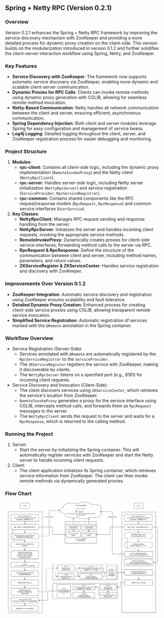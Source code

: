 ## Spring + Netty RPC (Version 0.2.1)

### **Overview**

Version 0.2.1 enhances the Spring + Netty RPC framework by improving the service discovery mechanism with ZooKeeper and providing a more detailed process for dynamic proxy creation on the client-side. This version builds on the modularization introduced in version 0.1.2 and further solidifies the client-server interaction workflow using Spring, Netty, and ZooKeeper.

### **Key Features**

- **Service Discovery with ZooKeeper**: The framework now supports automatic service discovery via ZooKeeper, enabling more dynamic and scalable client-server communication.
- **Dynamic Proxies for RPC Calls**: Clients can invoke remote methods using dynamic proxy generation with CGLIB, allowing for seamless remote method invocation.
- **Netty-Based Communication**: Netty handles all network communication between the client and server, ensuring efficient, asynchronous communication.
- **Spring Dependency Injection**: Both client and server modules leverage Spring for easy configuration and management of service beans.
- **Log4j Logging**: Detailed logging throughout the client, server, and ZooKeeper registration process for easier debugging and monitoring.

### **Project Structure**

1. **Modules**:
   - **rpc-client**: Contains all client-side logic, including the dynamic proxy implementation (`RemoteInvokeProxy`) and the Netty client (`NettyRpcClient`).
   - **rpc-server**: Handles server-side logic, including Netty server initialization (`NettyRpcServer`) and service registration (`ServiceProvider`, `RpcServiceRegistrar`).
   - **rpc-common**: Contains shared components like the RPC request/response models (`RpcRequest`, `RpcResponse`) and common service interfaces (`UserService`).
2. **Key Classes**:
   - **NettyRpcClient**: Manages RPC request sending and response handling from the server.
   - **NettyRpcServer**: Initializes the server and handles incoming client requests, invoking the appropriate service methods.
   - **RemoteInvokeProxy**: Dynamically creates proxies for client-side service interfaces, forwarding method calls to the server via RPC.
   - **RpcRequest & RpcResponse**: Define the structure of the communication between client and server, including method names, parameters, and return values.
   - **ZKServiceRegister & ZKServiceCenter**: Handles service registration and discovery with ZooKeeper.

### **Improvements Over Version 0.1.2**

- **ZooKeeper Integration**: Automatic service discovery and registration using ZooKeeper ensures scalability and fault tolerance.
- **Detailed Dynamic Proxy Creation**: Enhanced process for creating client-side service proxies using CGLIB, allowing transparent remote service invocation.
- **Simplified Service Registration**: Automatic registration of services marked with the `@Remote` annotation in the Spring container.

### **Workflow Overview**

- Service Registration (Server-Side):
  - Services annotated with `@Remote` are automatically registered by the `RpcServiceRegistrar` to the `ServiceProvider`.
  - The `ZKServiceRegister` registers the service with ZooKeeper, making it discoverable by clients.
  - The `NettyRpcServer` listens on a specified port (e.g., 8181) for incoming client requests.
- Service Discovery and Invocation (Client-Side):
  - The client discovers services using `ZKServiceCenter`, which retrieves the service's location from ZooKeeper.
  - `RemoteInvokeProxy` generates a proxy for the service interface using CGLIB, intercepts method calls, and forwards them as `RpcRequest` messages to the server.
  - The `NettyRpcClient` sends the request to the server and waits for a `RpcResponse`, which is returned to the calling method.

### **Running the Project**

1. Server:
   - Start the server by initializing the Spring container. This will automatically register services with ZooKeeper and start the Netty server to handle incoming client requests.
2. Client:
   - The client application initializes its Spring container, which retrieves service information from ZooKeeper. The client can then invoke remote methods via dynamically generated proxies.



### Flow Chart

![0.2.1 Process Chart](../img/0.2.1-process-chart.png)

